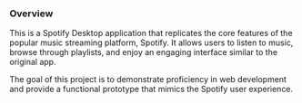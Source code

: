 ### Overview
This is a Spotify Desktop application that replicates the core features of the popular music streaming platform, Spotify. It allows users to listen to music, browse through playlists, and enjoy an engaging interface similar to the original app.

The goal of this project is to demonstrate proficiency in web development and provide a functional prototype that mimics the Spotify user experience.
